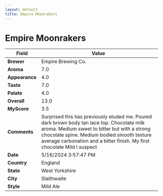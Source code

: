 ```yaml
---
layout: default
title: Empire Moonrakers
---
```


# Empire Moonrakers

| Field         | Value                                                                                                   |
|---------------|---------------------------------------------------------------------------------------------------------|
| **Brewer**    | Empire Brewing Co.                                                                                        |
| **Aroma**     | 7.0                                                                                         |
| **Appearance**| 4.0                                                                                    |
| **Taste**     | 7.0                                                                                         |
| **Palate**    | 4.0                                                                                        |
| **Overall**   | 13.0                                                                                       |
| **MyScore**   | 3.5                                                                                       |
| **Comments**  | Surprised this has previously eluded me. Poured dark brown body tan lace top. Chocolate milk aroma. Medium sweet to bitter but with a strong chocolate spine. Medium bodied smooth texture average carbonation and a bitter finish. My first chocolate Mild I suspect                                                                                       |
| **Date**      | 5/16/2024 3:57:47 PM                                                                                          |
| **Country**   | England                                                                                       |
| **State**     | West Yorkshire                                                                                         |
| **City**      | Slaithwaite                                                                                          |
| **Style**     | Mild Ale                                                                                         |

